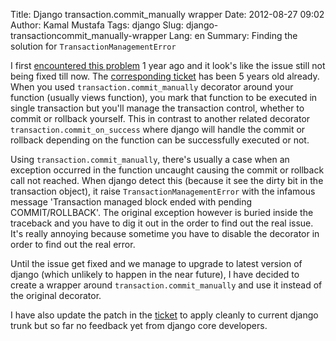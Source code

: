 Title: Django transaction.commit_manually wrapper
Date: 2012-08-27 09:02
Author: Kamal Mustafa
Tags: django
Slug: django-transactioncommit_manually-wrapper
Lang: en
Summary: Finding the solution for `TransactionManagementError`

I first [encountered this
problem](http://metaKamal%20Mustafa.blogspot.com/2011/05/django-transactioncommitmanually-mask.html)
1 year ago and it look's like the issue still not being fixed till now.
The [corresponding ticket](https://code.djangoproject.com/ticket/6623)
has been 5 years old already. When you used
`transaction.commit_manually` decorator around your function (usually
views function), you mark that function to be executed in single
transaction but you'll manage the transaction control, whether to commit
or rollback yourself. This in contrast to another related decorator
`transaction.commit_on_success` where django will handle the commit or
rollback depending on the function can be successfully executed or not.

Using `transaction.commit_manually`, there's usually a case when an
exception occurred in the function uncaught causing the commit or
rollback call not reached. When django detect this (because it see the
dirty bit in the transaction object), it raise
`TransactionManagementError` with the infamous message 'Transaction
managed block ended with pending COMMIT/ROLLBACK'. The original
exception however is buried inside the traceback and you have to dig it
out in the order to find out the real issue. It's really annoying
because sometime you have to disable the decorator in order to find out
the real error.

Until the issue get fixed and we manage to upgrade to latest version of
django (which unlikely to happen in the near future), I have decided to
create a wrapper around `transaction.commit_manually` and use it instead
of the original decorator.

I have also update the patch in the
[ticket](https://code.djangoproject.com/ticket/6623) to apply cleanly to
current django trunk but so far no feedback yet from django core
developers.
